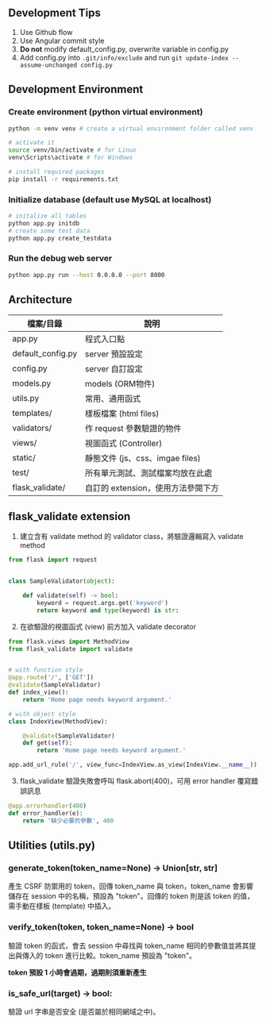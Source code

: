 ## Development Tips

1. Use Github flow
2. Use Angular commit style
3. **Do not** modify default_config.py, overwrite variable in config.py
4. Add config.py into `.git/info/exclude` and run `git update-index --assume-unchanged config.py`

## Development Environment

### Create environment (python virtual environment)

```bash
python -m venv venv # create a virtual environment folder called venv

# activate it
source venv/bin/activate # for Linux
venv\Scripts\activate # for Windows

# install required packages
pip install -r requirements.txt
```

### Initialize database (default use MySQL at localhost)

```bash
# initalize all tables
python app.py initdb
# create some test data
python app.py create_testdata
```

### Run the debug web server

```bash
python app.py run --host 0.0.0.0 --port 8000
```

## Architecture
檔案/目錄|說明
------------------|-------------------
app.py            | 程式入口點
default_config.py | server 預設設定
config.py         | server 自訂設定
models.py         | models (ORM物件)
utils.py          | 常用、通用函式
templates/        | 樣板檔案 (html files)
validators/       | 作 request 參數驗證的物件
views/            | 視圖函式 (Controller)
static/           | 靜態文件 (js、css、imgae files)
test/             | 所有單元測試、測試檔案均放在此處
flask_validate/   | 自訂的 extension，使用方法參閱下方

## flask_validate extension

1. 建立含有 validate method 的 validator class，將驗證邏輯寫入 validate method

```python
from flask import request


class SampleValidator(object):

    def validate(self) -> bool:
        keyword = request.args.get('keyword')
        return keyword and type(keyword) is str:
```

2. 在欲驗證的視圖函式 (view) 前方加入 validate decorator

```python
from flask.views import MethodView
from flask_validate import validate


# with function style
@app.route('/', ['GET'])
@validate(SampleValidator)
def index_view():
    return 'Home page needs keyword argument.'

# with object style
class IndexView(MethodView):

    @validate(SampleValidator)
    def get(self):
        return 'Home page needs keyword argument.'

app.add_url_rule('/', view_func=IndexView.as_view(IndexView.__name__))
```

3. flask_validate 驗證失敗會呼叫 flask.abort(400)，可用 error handler 覆寫錯誤訊息

```python
@app.errorhandler(400)
def error_handler(e):
    return '缺少必要的參數', 400
```

## Utilities (utils.py)

### generate_token(token_name=None) -> Union[str, str]
產生 CSRF 防禦用的 token，回傳 token_name 與 token，token_name 會影響儲存在 session 中的名稱，預設為 "token"。回傳的 token 則是該 token 的值，需手動在樣板 (template) 中插入。

### verify_token(token, token_name=None) -> bool
驗證 token 的函式，會去 session 中尋找與 token_name 相同的參數值並將其提出與傳入的 token 進行比較。token_name 預設為 "token"。

**token 預設 1 小時會過期，過期則須重新產生**

### is_safe_url(target) -> bool:  
驗證 url 字串是否安全 (是否屬於相同網域之中)。
